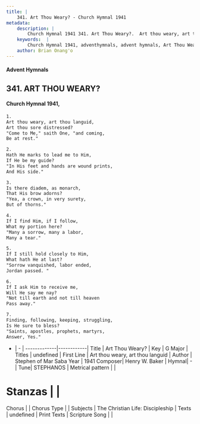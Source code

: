 ```yaml
---
title: |
    341. Art Thou Weary? - Church Hymnal 1941
metadata:
    description: |
        Church Hymnal 1941 341. Art Thou Weary?.  Art thou weary, art thou languid,  Art thou sore distressed?  "Come to Me," saith One, "and coming,  Be at rest." 
    keywords:  |
        Church Hymnal 1941, adventhymnals, advent hymnals, Art Thou Weary?, Art thou weary, art thou languid. 
    author: Brian Onang'o
---
```


#### Advent Hymnals
## 341. ART THOU WEARY?
####  Church Hymnal 1941,

```txt
1.
Art thou weary, art thou languid, 
Art thou sore distressed? 
"Come to Me," saith One, "and coming, 
Be at rest." 

2.
Hath He marks to lead me to Him, 
If He be my guide? 
"In His feet and hands are wound prints, 
And His side." 

3.
Is there diadem, as monarch, 
That His brow adorns? 
"Yea, a crown, in very surety, 
But of thorns." 

4.
If I find Him, if I follow, 
What my portion here? 
"Many a sorrow, many a labor, 
Many a tear." 

5.
If I still hold closely to Him, 
What hath He at last? 
"Sorrow vanquished, labor ended, 
Jordan passed. " 

6.
If I ask Him to receive me, 
Will He say me nay? 
"Not till earth and not till heaven 
Pass away." 

7.
Finding, following, keeping, struggling, 
Is He sure to bless? 
"Saints, apostles, prophets, martyrs, 
Answer, Yes."

```

- |   -  |
-------------|------------|
Title | Art Thou Weary? |
Key | G Major |
Titles | undefined |
First Line | Art thou weary, art thou languid |
Author |  Stephen of Mar Saba
Year | 1941
Composer| Henry W. Baker |
Hymnal|  - |
Tune| STEPHANOS |
Metrical pattern | |
# Stanzas |  |
Chorus |  |
Chorus Type |  |
Subjects | The Christian Life: Discipleship |
Texts | undefined |
Print Texts | 
Scripture Song |  |
    
